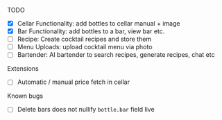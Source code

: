 TODO

- [X] Cellar Functionality: add bottles to cellar manual + image
- [X] Bar Functionality: add bottles to a bar, view bar etc.
- [ ] Recipe: Create cocktail recipes and store them
- [ ] Menu Uploads: upload cocktail menu via photo
- [ ] Bartender: AI bartender to search recipes, generate recipes, chat etc

Extensions
- [ ] Automatic / manual price fetch in cellar

Known bugs
- [ ] Delete bars does not nullify `bottle.bar` field live
